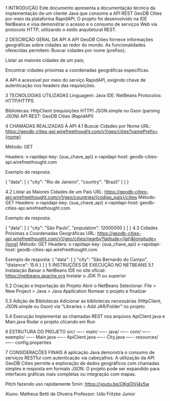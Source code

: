 1 INTRODUÇÃO
Este documento apresenta a documentação técnica da implementação de um cliente Java que consome a API REST GeoDB Cities por meio da plataforma RapidAPI. O projeto foi desenvolvido na IDE NetBeans e visa demonstrar o acesso e o consumo de serviços Web via protocolo HTTP, utilizando o estilo arquitetural REST.

2 DESCRIÇÃO GERAL DA API
A API GeoDB Cities fornece informações geográficas sobre cidades ao redor do mundo. As funcionalidades oferecidas permitem:
Buscar cidades por nome (prefixo);

Listar as maiores cidades de um país;

Encontrar cidades próximas a coordenadas geográficas específicas.

A API é acessível por meio do serviço RapidAPI, exigindo chave de autenticação nos headers das requisições.

3 TECNOLOGIAS UTILIZADAS
Linguagem: Java
IDE: NetBeans
Protocolos: HTTP/HTTPS

Bibliotecas:
HttpClient (requisições HTTP)
JSON.simple ou Gson (parsing JSON)
API REST: GeoDB Cities (RapidAPI)

4 CHAMADAS REALIZADAS À API
4.1 Buscar Cidades por Nome
URL:
 https://geodb-cities-api.wirefreethought.com/v1/geo/cities?namePrefix={nome}


Método: GET


Headers:
x-rapidapi-key: {sua_chave_api}
x-rapidapi-host: geodb-cities-api.wirefreethought.com

Exemplo de resposta:


{
  "data": [
    {
      "city": "Rio de Janeiro",
      "country": "Brazil"
    }
  ]
}


4.2 Listar as Maiores Cidades de um País
URL:
 https://geodb-cities-api.wirefreethought.com/v1/geo/countries/{codigo_pais}/cities
Método: GET
Headers:
x-rapidapi-key: {sua_chave_api}
x-rapidapi-host: geodb-cities-api.wirefreethought.com

Exemplo de resposta:

{
  "data": [
    {
      "city": "São Paulo",
      "population": 12000000
    }
  ]
}
4.3 Cidades Próximas a Coordenadas Geográficas
URL:
 https://geodb-cities-api.wirefreethought.com/v1/geo/cities/nearby?latitude={lat}&longitude={long}
Método: GET
Headers:
x-rapidapi-key: {sua_chave_api}
x-rapidapi-host: geodb-cities-api.wirefreethought.com

Exemplo de resposta:
{
  "data": [
    {
      "city": "São Bernardo do Campo",
      "distance": 15.6
    }
  ]
}
5 INSTRUÇÕES DE EXECUÇÃO NO NETBEANS
5.1 Instalação
Baixar o NetBeans IDE no site oficial: https://netbeans.apache.org
Instalar o JDK 11 ou superior

5.2 Criação e Importação do Projeto
Abrir o NetBeans
Selecionar: File > New Project > Java > Java Application
Nomear o projeto e finalizar

5.3 Adição de Bibliotecas
Adicionar as bibliotecas necessárias (HttpClient, JSON.simple ou Gson) via “Libraries > Add JAR/Folder” no projeto

5.4 Execução
Implementar as chamadas REST nos arquivos ApiClient.java e Main.java
Rodar o projeto clicando em Run

6 ESTRUTURA DO PROJETO
src/
—-- main/
    —-- java/
        —-- com/
            —-- exemplo/
                —-- Main.java
                —-- ApiClient.java
                —-- City.java
    —-- resources/
        —-- config.properties
        
7 CONSIDERAÇÕES FINAIS
A aplicação Java demonstra o consumo de serviços RESTful com autenticação via cabeçalhos. A utilização da API GeoDB Cities permite a exploração de dados geográficos com chamadas simples e resposta em formato JSON. O projeto pode ser expandido para interfaces gráficas mais completas ou integração com mapas.

Pitch fazendo uso rapidamente 5min: https://youtu.be/OKgOIVj4x5w

Aluno: Matheus Betti de Oliveira
Professor: Udo Fritzke Junior
